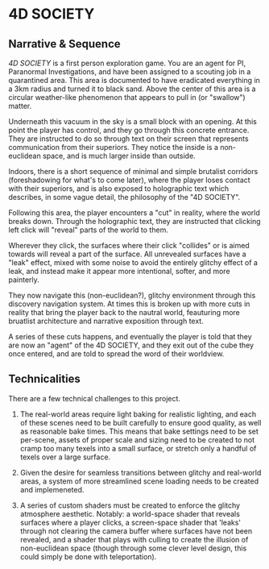 # 4D SOCIETY

## Narrative & Sequence

_4D SOCIETY_ is a first person exploration game. You are an agent for PI, Paranormal Investigations, and have been assigned to a scouting job in a quarantined area. This area is documented to have eradicated everything in a 3km radius and turned it to black sand. Above the center of this area is a circular weather-like phenomenon that appears to pull in (or "swallow") matter.

Underneath this vacuum in the sky is a small block with an opening. At this point the player has control, and they go through this concrete entrance. They are instructed to do so through text on their screen that represents communication from their superiors. They notice the inside is a non-euclidean space, and is much larger inside than outside.

Indoors, there is a short sequence of minimal and simple brutalist corridors (foreshadowing for what's to come later), where the player loses contact with their superiors, and is also exposed to holographic text which describes, in some vague detail, the philosophy of the "4D SOCIETY".

Following this area, the player encounters a "cut" in reality, where the world breaks down. Through the holographic text, they are instructed that clicking left click will "reveal" parts of the world to them.

Wherever they click, the surfaces where their click "collides" or is aimed towards will reveal a part of the surface. All unrevealed surfaces have a "leak" effect, mixed with some noise to avoid the entirely glitchy effect of a leak, and instead make it appear more intentional, softer, and more painterly.

They now navigate this (non-euclidean?), glitchy environment through this discovery navigation system. At times this is broken up with more cuts in reality that bring the player back to the nautral world, feauturing more bruatlist architecture and narrative exposition through text.

A series of these cuts happens, and eventually the player is told that they are now an "agent" of the 4D SOCIETY, and they exit out of the cube they once entered, and are told to spread the word of their worldview.

## Technicalities

There are a few technical challenges to this project.

1. The real-world areas require light baking for realistic lighting, and each of these scenes need to be built carefully to ensure good quality, as well as reasonable bake times. This means that bake settings need to be set per-scene, assets of proper scale and sizing need to be created to not cramp too many texels into a small surface, or stretch only a handful of texels over a large surface.

2. Given the desire for seamless transitions between glitchy and real-world areas, a system of more streamlined scene loading needs to be created and implemeneted.

3. A series of custom shaders must be created to enforce the glitchy atmosphere aesthetic. Notably: a world-space shader that reveals surfaces where a player clicks, a screen-space shader that 'leaks' through not clearing the camera buffer where surfaces have not been revealed, and a shader that plays with culling to create the illusion of non-euclidean space (though through some clever level design, this could simply be done with teleportation).